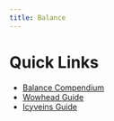 ```yaml
---
title: Balance
---
```


Quick Links
===
 - [Balance Compendium](/balance/compendium)
 - [Wowhead Guide](https://www.wowhead.com/balance-druid-guide)
 - [Icyveins Guide](https://www.icy-veins.com/wow/balance-druid-pve-dps-guide)
